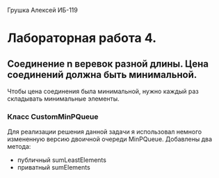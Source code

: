 Грушка Алексей ИБ-119
# Лабораторная работа 4.
## Соединение n веревок разной длины. Цена соединений должна быть минимальной.
Чтобы цена соединения была минимальной, нужно каждый раз складывать минимальные элементы.
### Класс CustomMinPQueue
Для реализации решения данной задачи я использовал немного измененную версию двоичной очереди MinPQueue.
Добавлены два метода:
 * публичный sumLeastElements
 * приватный sumElements

